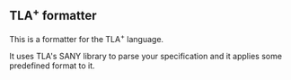 ## TLA<sup>+</sup> formatter
This is a formatter for the TLA<sup>+</sup> language. 

It uses TLA's SANY library to parse your specification and it applies some predefined format to it.
